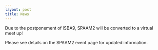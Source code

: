 ```yaml
---
layout: post
title: News
---
```


Due to the postponement of ISBA9, SPAAM2 will be converted to a virtual meet up!

Please see details on the SPAAM2 event page for updated information.